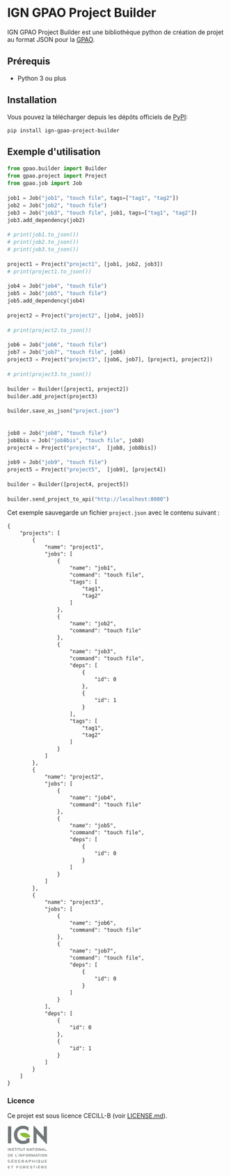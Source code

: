# IGN GPAO Project Builder

IGN GPAO Project Builder est une bibliothèque python de création de projet au format JSON pour la [GPAO](https://github.com/ign-gpao).

## Prérequis

 - Python 3 ou plus

## Installation

Vous pouvez la télécharger depuis les dépôts officiels de [PyPI](https://pypi.org/project/ign-gpao-project-builder/):

    pip install ign-gpao-project-builder

## Exemple d'utilisation

``` python
from gpao.builder import Builder
from gpao.project import Project
from gpao.job import Job

job1 = Job("job1", "touch file", tags=["tag1", "tag2"])
job2 = Job("job2", "touch file")
job3 = Job("job3", "touch file", job1, tags=["tag1", "tag2"])
job3.add_dependency(job2)

# print(job1.to_json())
# print(job2.to_json())
# print(job3.to_json())

project1 = Project("project1", [job1, job2, job3])
# print(project1.to_json())

job4 = Job("job4", "touch file")
job5 = Job("job5", "touch file")
job5.add_dependency(job4)

project2 = Project("project2", [job4, job5])

# print(project2.to_json())

job6 = Job("job6", "touch file")
job7 = Job("job7", "touch file", job6)
project3 = Project("project3", [job6, job7], [project1, project2])

# print(project3.to_json())

builder = Builder([project1, project2])
builder.add_project(project3)

builder.save_as_json("project.json")


job8 = Job("job8", "touch file")
job8bis = Job("job8bis", "touch file", job8)
project4 = Project("project4",  [job8, job8bis])

job9 = Job("job9", "touch file")
project5 = Project("project5",  [job9], [project4])

builder = Builder([project4, project5])

builder.send_project_to_api("http://localhost:8080")
```
  
Cet exemple sauvegarde un fichier `project.json` avec le contenu suivant :

```
{
    "projects": [
        {
            "name": "project1",
            "jobs": [
                {
                    "name": "job1",
                    "command": "touch file",
                    "tags": [
                        "tag1",
                        "tag2"
                    ]
                },
                {
                    "name": "job2",
                    "command": "touch file"
                },
                {
                    "name": "job3",
                    "command": "touch file",
                    "deps": [
                        {
                            "id": 0
                        },
                        {
                            "id": 1
                        }
                    ],
                    "tags": [
                        "tag1",
                        "tag2"
                    ]
                }
            ]
        },
        {
            "name": "project2",
            "jobs": [
                {
                    "name": "job4",
                    "command": "touch file"
                },
                {
                    "name": "job5",
                    "command": "touch file",
                    "deps": [
                        {
                            "id": 0
                        }
                    ]
                }
            ]
        },
        {
            "name": "project3",
            "jobs": [
                {
                    "name": "job6",
                    "command": "touch file"
                },
                {
                    "name": "job7",
                    "command": "touch file",
                    "deps": [
                        {
                            "id": 0
                        }
                    ]
                }
            ],
            "deps": [
                {
                    "id": 0
                },
                {
                    "id": 1
                }
            ]
        }
    ]
}
```

### Licence

Ce projet est sous licence CECILL-B (voir [LICENSE.md](https://github.com/ign-gpao/.github/blob/main/LICENSE.md)).

[![IGN](https://github.com/ign-gpao/.github/blob/main/images/logo_ign.png)](https://www.ign.fr)
